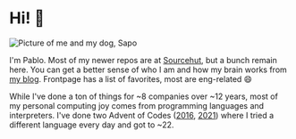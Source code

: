 # Hi! 👋

![Picture of me and my dog, Sapo](https://pbs.twimg.com/media/FVp05hUUAAAmKGS?format=jpg&name=large)

I'm Pablo. Most of my newer repos are at [Sourcehut](https://git.sr.ht/~srpablo), but a bunch remain here. You can get a better sense of who I am and how my brain works from [my blog](https://morepablo.com). Frontpage has a list of favorites, most are eng-related 😄

While I've done a ton of things for ~8 companies over ~12 years, most of my personal computing joy comes from programming languages and interpreters. I've done two Advent of Codes ([2016](https://github.com/pablo-meier/advent-of-code#advent-of-code=), [2021](https://git.sr.ht/~srpablo/advent_of_code_2021#advent-of-code-2021)) where I tried a different language every day and got to ~22.
